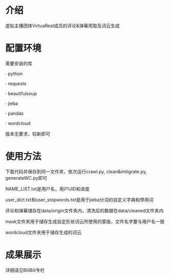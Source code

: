 # 介绍
虚拟主播团体VirtuaReal成员的评论&amp;弹幕爬取及词云生成

# 配置环境
需要安装的库

· python

· requests

· beautifulsoup

· jieba

· pandas

· wordcloud

版本无要求，较新即可

# 使用方法
下载代码并保存到同一文件夹，依次运行crawl.py, clean&amp;imtigrate.py, generateWC.py即可

NAME_LIST.txt是用户名，用户UID和进度

user_dict.txt和user_stopwords.txt是用于jieba分词的自定义字典和停用词

评论和弹幕储存在data/origin文件夹内，清洗后的数据在data/cleaned文件夹内

mask文件夹用于储存生成自定形状词云所使用的蒙版，文件名字要与用户名一致

wordcloud文件夹用于储存生成的词云

# 成果展示
详细请见BiliBili专栏

